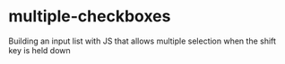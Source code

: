 # multiple-checkboxes
Building an input list with JS that allows multiple selection when the shift key is held down
